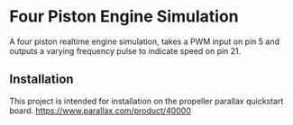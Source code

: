 # Four Piston Engine Simulation
A four piston realtime engine simulation, takes a PWM input on pin 5 and outputs a varying frequency pulse to indicate speed on pin 21.

## Installation
This project is intended for installation on the propeller parallax quickstart board.
https://www.parallax.com/product/40000
